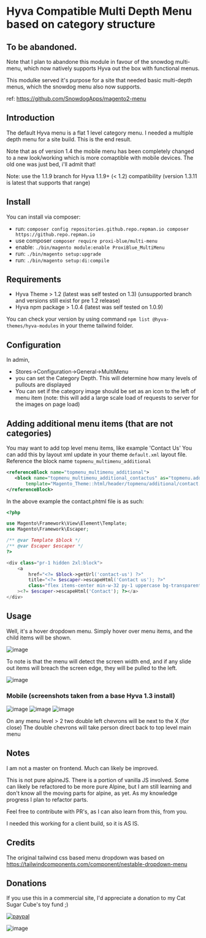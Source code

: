 # Hyva Compatible Multi Depth Menu based on category structure

## To be abandoned.

Note that I plan to abandone this module in favour of the snowdog multi-menu, which now natively
supports Hyva out the box with functional menus.

This modulke served it's purpose for a site that needed basic multi-depth menus, which the snowdog menu also now supports.

ref: https://github.com/SnowdogApps/magento2-menu

## Introduction

The default Hyva menu is a flat 1 level category menu. I needed a multiple depth menu for a site build.
This is the end result.

Note that as of version 1.4 the mobile menu has been completely changed to a new look/working 
which is more comaptible with mobile devices. The old one was just bed, i'll admit that!

Note: use the 1.1.9 branch for Hyva 1.1.9+ (< 1.2) compatibility (version 1.3.11 is latest that supports that range)

## Install

You can install via composer:

* run: `composer config repositories.github.repo.repman.io composer https://github.repo.repman.io`
* use composer `composer require proxi-blue/multi-menu`
* enable: `./bin/magento module:enable ProxiBlue_MultiMenu`
* run: `./bin/magento setup:upgrade`
* run: `./bin/magento setup:di:compile`

## Requirements

* Hyva Theme > 1.2 (latest was self tested on 1.3) (unsupported branch and versions still exist for pre 1.2 release)
* Hyva npm package > 1.0.4 (latest was self tested on 1.0.9)

You can check your version by using command ```npm list @hyva-themes/hyva-modules``` in your theme tailwind folder.

## Configuration

In admin, 

* Stores->Configuration->General->MultiMenu
* you can set the Category Depth. This will determine how many levels of pullouts are displayed
* You can set if the category image should be set as an icon to the left of menu item (note: this will add a large scale load of requests to server for the images on page load)

## Adding additional menu items (that are not categories)

You may want to add top level menu items, like example 'Contact Us'
You can add this by layout xml update in your theme `default.xml` layout file. Reference the block name `topmenu_multimenu_additional`

```xml
<referenceBlock name="topmenu_multimenu_additional">
   <block name="topmenu_multimenu_additional_contactus" as="topmenu.additional.contactus"
       template="Magento_Theme::html/header/topmenu/additional/contact.phtml" ttl="3600"/>
</referenceBlock>
```

In the above example the contact.phtml file is as such:

```php
<?php

use Magento\Framework\View\Element\Template;
use Magento\Framework\Escaper;

/** @var Template $block */
/** @var Escaper $escaper */
?>

<div class="pr-1 hidden 2xl:block">
    <a
        href="<?= $block->getUrl('contact-us') ?>"
        title="<?= $escaper->escapeHtml('Contact us'); ?>"
        class="flex items-center min-w-32 py-1 uppercase bg-transparent border rounded-sm hover:bg-secondary-darker focus:outline-none"
    ><?= $escaper->escapeHtml('Contact'); ?></a>
</div>
```

## Usage

Well, it's a hover dropdown menu. Simply hover over menu items, and the child items will be shown. 

![image](https://user-images.githubusercontent.com/4994260/119622514-ce63ea80-be39-11eb-87e6-be8f6efb2455.png)

To note is that the menu will detect the screen width end, and if any slide out items will breach the screen edge, they will be pulled to the left.

![image](https://user-images.githubusercontent.com/4994260/119622849-24d12900-be3a-11eb-8c28-5b2971edf50f.png)

### Mobile (screenshots taken from a base Hyva 1.3 install)

![image](https://github.com/ProxiBlue/hyva-proxiblue-multimenu/assets/4994260/e1479c50-77c8-4d73-9ac5-4cdcc3c25514)
![image](https://github.com/ProxiBlue/hyva-proxiblue-multimenu/assets/4994260/b32115ee-50c8-464f-a0bf-c3d96aade4ee)
![image](https://github.com/ProxiBlue/hyva-proxiblue-multimenu/assets/4994260/13a1da17-15fc-4ab1-99d5-da620636f0fd)

On any menu level > 2 two double left chevrons will be next to the X (for close)
The double chevrons will take person direct back to top level main menu


## Notes

I am not a master on frontend. Much can likely be improved.

This is not pure alpineJS. There is a portion of vanilla JS involved. Some can likely be refactored to be more pure Alpine, 
but I am still learning and don't know all the moving parts for alpine, as yet.
As my knowledge progress I plan to refactor parts.

Feel free to contribute with PR's, as I can also learn from this, from you.

I needed this working for a client build, so it is AS IS.

## Credits

The original tailwind css based menu dropdown was based on https://tailwindcomponents.com/component/nestable-dropdown-menu

## Donations

If you use this in a commercial site, I'd appreciate a donation to my Cat Sugar Cube's toy fund ;)

[![paypal](https://www.paypalobjects.com/en_US/i/btn/btn_donateCC_LG.gif)](https://paypal.me/proxiblue?locale.x=en_AU)

![image](https://user-images.githubusercontent.com/4994260/119922080-abece100-bfa1-11eb-968e-79af6e94789a.png)

